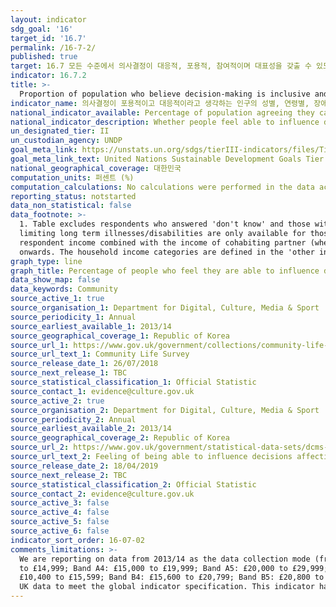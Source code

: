 ```yaml
---
layout: indicator
sdg_goal: '16'
target_id: '16.7'
permalink: /16-7-2/
published: true
target: 16.7 모든 수준에서 의사결정이 대응적, 포용적, 참여적이며 대표성을 갖출 수 있도록 보장
indicator: 16.7.2
title: >-
  Proportion of population who believe decision-making is inclusive and responsive, by sex, age, disability and population group
indicator_name: 의사결정이 포용적이고 대응적이라고 생각하는 인구의 성별, 연령별, 장애 및 인구집단별 비율
national_indicator_available: Percentage of population agreeing they can influence decisions affecting their local area
national_indicator_description: Whether people feel able to influence decisions affecting their local area
un_designated_tier: II
un_custodian_agency: UNDP
goal_meta_link: https://unstats.un.org/sdgs/tierIII-indicators/files/Tier3-16-07-02.pdf
goal_meta_link_text: United Nations Sustainable Development Goals Tier 3 Work Plan (PDF 77.8 KB)
national_geographical_coverage: 대한민국
computation_units: 퍼센트 (%)
computation_calculations: No calculations were performed in the data acquisition of this indicator as appropriate data was readily available in the final format specified by this indicator.
reporting_status: notstarted
data_non_statistical: false
data_footnote: >-
  1. Table excludes respondents who answered 'don't know' and those with missing answers. 2. Figures for 'Black' and 'Other' ethnic groups for 2014/15 are suppressed because the percentage is based on 5 or fewer responses and is therefore unavailable. 3. Information about respondents'
  limiting long term illnesses/disabilities are only available for those who completed the online version of the survey. 4. Citizenship: Respondents were instructed to select all that apply so there will be some overlap between citizenship groups. 5. Household income is measured as
  respondent income combined with the income of cohabiting partner (where applicable) from all sources before deductions. Response categories changed in 2016/17 and the 'no income' category was removed. It's likely that those with no income will have selected 'under £5,199' from 2016/17
  onwards. The household income categories are defined in the 'other information' section.
graph_type: line
graph_title: Percentage of people who feel they are able to influence decisions affecting their local area
data_show_map: false
data_keywords: Community
source_active_1: true
source_organisation_1: Department for Digital, Culture, Media & Sport
source_periodicity_1: Annual
source_earliest_available_1: 2013/14
source_geographical_coverage_1: Republic of Korea
source_url_1: https://www.gov.uk/government/collections/community-life-survey--2
source_url_text_1: Community Life Survey
source_release_date_1: 26/07/2018
source_next_release_1: TBC
source_statistical_classification_1: Official Statistic
source_contact_1: evidence@culture.gov.uk
source_active_2: true
source_organisation_2: Department for Digital, Culture, Media & Sport
source_periodicity_2: Annual
source_earliest_available_2: 2013/14
source_geographical_coverage_2: Republic of Korea
source_url_2: https://www.gov.uk/government/statistical-data-sets/dcms-community-life-survey-ad-hoc-statistical-releases
source_url_text_2: Feeling of being able to influence decisions affecting the local area by citizenship and household income
source_release_date_2: 18/04/2019
source_next_release_2: TBC
source_statistical_classification_2: Official Statistic
source_contact_2: evidence@culture.gov.uk
source_active_3: false
source_active_4: false
source_active_5: false
source_active_6: false
indicator_sort_order: 16-07-02
comments_limitations: >-
  We are reporting on data from 2013/14 as the data collection mode (from face-to-face to online/paper) changed and data would not be comparable with earlier years. From 2013/14 to 2015/16, household income categories were: Band A1: Under £5,000; Band A2: £5,000 to £9,999; Band A3: £10,000
  to £14,999; Band A4: £15,000 to £19,999; Band A5: £20,000 to £29,999; Band A6: £30,000 to £49,999; Band A7: £50,000 to £74,999; Band A8: £75,000 or more. From 2016/17 onwards, the household income categories were changed to: Band B1: Under £5,199; Band B2: £5,200 to £10,399; Band B3:
  £10,400 to £15,599; Band B4: £15,600 to £20,799; Band B5: £20,800 to £31,199; Band B6: £31,200 to £51,999; Band B7: £52,000 to £74,999; Band B8: £75,000 or more.  This indicator is being used as an approximation of the UN SDG Indicator. Where possible, we will work to identify or develop
  UK data to meet the global indicator specification. This indicator has been identified in collaboration with topic experts.
---
```

